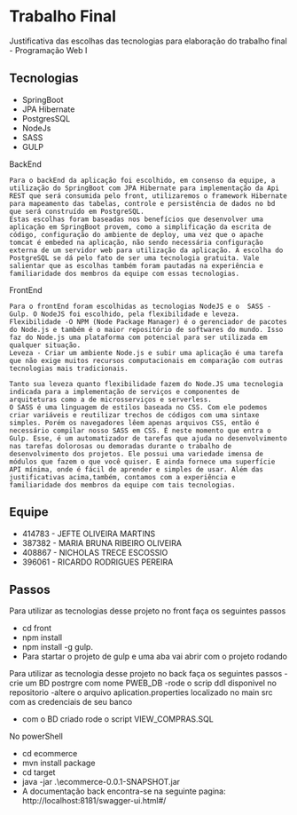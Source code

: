 
# Trabalho Final


Justificativa das escolhas das tecnologias para elaboração do trabalho final - Programação Web I 

## Tecnologias

 - SpringBoot 
 - JPA Hibernate
 - PostgresSQL
 - NodeJs
 - SASS 
 - GULP

BackEnd

	Para o backEnd da aplicação foi escolhido, em consenso da equipe, a utilização do SpringBoot com JPA Hibernate para implementação da Api REST que será consumida pelo front, utilizaremos o framework Hibernate para mapeamento das tabelas, controle e persistência de dados no bd que será construído em PostgreSQL.
 	Estas escolhas foram baseadas nos benefícios que desenvolver uma aplicação em SpringBoot provem, como a simplificação da escrita de código, configuração do ambiente de deploy, uma vez que o apache tomcat é embeded na aplicação, não sendo necessária configuração externa de um servidor web para utilização da aplicação. A escolha do PostgreSQL se dá pelo fato de ser uma tecnologia gratuita. Vale salientar que as escolhas também foram pautadas na experiência e familiaridade dos membros da equipe com essas tecnologias. 
  
FrontEnd 

	Para o frontEnd foram escolhidas as tecnologias NodeJS e o  SASS - Gulp. O NodeJS foi escolhido, pela flexibilidade e leveza. 
	Flexibilidade -O NPM (Node Package Manager) é o gerenciador de pacotes do Node.js e também é o maior repositório de softwares do mundo. Isso faz do Node.js uma plataforma com potencial para ser utilizada em qualquer situação. 
	Leveza - Criar um ambiente Node.js e subir uma aplicação é uma tarefa que não exige muitos recursos computacionais em comparação com outras tecnologias mais tradicionais.

	Tanto sua leveza quanto flexibilidade fazem do Node.JS uma tecnologia indicada para a implementação de serviços e componentes de arquiteturas como a de microsserviços e serverless.
	O SASS é uma linguagem de estilos baseada no CSS. Com ele podemos criar variáveis e reutilizar trechos de códigos com uma sintaxe simples. Porém os navegadores lêem apenas arquivos CSS, então é necessário compilar nosso SASS em CSS. É neste momento que entra o Gulp. Esse, é um automatizador de tarefas que ajuda no desenvolvimento nas tarefas dolorosas ou demoradas durante o trabalho de desenvolvimento dos projetos. Ele possui uma variedade imensa de módulos que fazem o que você quiser. E ainda fornece uma superfície API mínima, onde é fácil de aprender e simples de usar. Além das justificativas acima,também, contamos com a experiência e familiaridade dos membros da equipe com tais tecnologias.
  

  
## Equipe

- 414783 - JEFTE OLIVEIRA MARTINS 
- 387382 - MARIA BRUNA RIBEIRO OLIVEIRA 
- 408867 - NICHOLAS TRECE ESCOSSIO 
- 396061 - RICARDO RODRIGUES PEREIRA 

## Passos
Para utilizar as tecnologias desse projeto no front faça os seguintes passos
- cd front
- npm install
- npm install -g gulp.
- Para startar o projeto de gulp e uma aba vai abrir com o projeto rodando

Para utilizar as tecnologia desse projeto no back faça os seguintes passos
-crie um BD postrgre com nome PWEB_DB
-rode o scrip ddl disponivel no repositorio
-altere o arquivo aplication.properties  localizado no main src com as credenciais de seu banco 
- com o BD criado rode o script VIEW_COMPRAS.SQL

No powerShell
- cd ecommerce
- mvn install package
- cd target
- java -jar .\ecommerce-0.0.1-SNAPSHOT.jar
- A documentação back encontra-se na seguinte pagina: http://localhost:8181/swagger-ui.html#/
